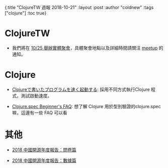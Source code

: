 {:title "ClojureTW 週報 2018-10-21"
:layout :post
:author "coldnew"
:tags  ["clojure"]
:toc true}

# ClojureTW

* 我們將在 [10/25 舉辦實體聚會](https://www.meetup.com/Clojure-tw/events/255679082/)，具體聚會地點以及詳細時間請關注 [meetup](https://www.meetup.com/Clojure-tw/events/255679082/) 的通知。

# Clojure

* [Clojureで書いたプログラムを速く起動する](https://qiita.com/29rou/items/fefd7335c9897877dd3e): 採用不同方式執行Clojure 程式，測試啟動速度。

* [Clojure.spec Beginner's FAQ](https://blog.taylorwood.io/2018/10/15/clojure-spec-faq.html): 想了解 Clojure 用於型別驗證的clojure.spec 嘛，這邊有一些 FAQ 可以看


# 其他

* [2018 中國開源年度報告：問卷篇](https://linux.cn/article-10135-1.html)

* [2018 中國開源年度報告：數據篇](https://linux.cn/article-10138-1.html)
